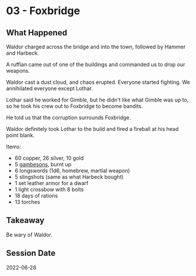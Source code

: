# 03 - Foxbridge

## What Happened

Waldor charged across the bridge and into the town, followed by Hammer and Harbeck.

A ruffian came out of one of the buildings and commanded us to drop our weapons.

Waldor cast a dust cloud, and chaos erupted. Everyone started fighting. We annihilated everyone except Lothar.

Lothar said he worked for Gimble, but he didn't like what Gimble was up to, so he took his crew out to Foxbridge to become bandits.

He told us that the corruption surrounds Foxbridge.

Waldor definitely took Lothar to the build and fired a fireball at his head point blank.

Items:

- 60 copper, 26 silver, 10 gold
- 5 [gambesons](https://en.wikipedia.org/wiki/Gambeson), burnt up
- 6 longswords (1d6, homebrew, martial weapon)
- 5 slingshots (same as what Harbeck bought)
- 1 set leather armor for a dwarf
- 1 light crossbow with 8 bolts
- 18 days of rations
- 13 torches

## Takeaway

Be wary of Waldor.

## Session Date

2022-06-28
